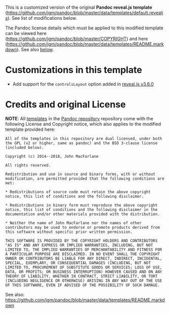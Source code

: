 This is a customized version of the original **Pandoc reveal.js template** (https://github.com/jgm/pandoc/blob/master/data/templates/default.revealjs). See list of modifications below. 

The Pandoc license details which must be applied to this modified template can be viewed here (https://github.com/jgm/pandoc/blob/master/COPYRIGHT) and here (https://github.com/jgm/pandoc/blob/master/data/templates/README.markdown). See also [below](#credits-and-original-license). 


# Customizations in this template
* Add support for the `controlsLayout` option added in [reveal.js v3.6.0](https://github.com/hakimel/reveal.js/releases/tag/3.6.0)


# Credits and original License 
**NOTE**: All [templates](https://github.com/jgm/pandoc/tree/master/data/templates) in the [Pandoc repository](https://github.com/jgm/pandoc) repository come with the  following License and Copyright notice, which also applies to the modified template provided here:

```
All of the templates in this repository are dual licensed, under both the GPL (v2 or higher, same as pandoc) and the BSD 3-clause license (included below).

Copyright (c) 2014--2018, John MacFarlane

All rights reserved.

Redistribution and use in source and binary forms, with or without modification, are permitted provided that the following conditions are met:

* Redistributions of source code must retain the above copyright notice, this list of conditions and the following disclaimer.

* Redistributions in binary form must reproduce the above copyright notice, this list of conditions and the following disclaimer in the documentation and/or other materials provided with the distribution.

* Neither the name of John MacFarlane nor the names of other contributors may be used to endorse or promote products derived from this software without specific prior written permission.

THIS SOFTWARE IS PROVIDED BY THE COPYRIGHT HOLDERS AND CONTRIBUTORS "AS IS" AND ANY EXPRESS OR IMPLIED WARRANTIES, INCLUDING, BUT NOT LIMITED TO, THE IMPLIED WARRANTIES OF MERCHANTABILITY AND FITNESS FOR A PARTICULAR PURPOSE ARE DISCLAIMED. IN NO EVENT SHALL THE COPYRIGHT OWNER OR CONTRIBUTORS BE LIABLE FOR ANY DIRECT, INDIRECT, INCIDENTAL, SPECIAL, EXEMPLARY, OR CONSEQUENTIAL DAMAGES (INCLUDING, BUT NOT LIMITED TO, PROCUREMENT OF SUBSTITUTE GOODS OR SERVICES; LOSS OF USE, DATA, OR PROFITS; OR BUSINESS INTERRUPTION) HOWEVER CAUSED AND ON ANY THEORY OF LIABILITY, WHETHER IN CONTRACT, STRICT LIABILITY, OR TORT (INCLUDING NEGLIGENCE OR OTHERWISE) ARISING IN ANY WAY OUT OF THE USE OF THIS SOFTWARE, EVEN IF ADVISED OF THE POSSIBILITY OF SUCH DAMAGE.
```

See also: https://github.com/jgm/pandoc/blob/master/data/templates/README.markdown